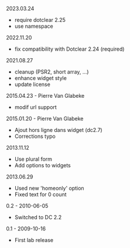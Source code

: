 2023.03.24
- require dotclear 2.25
- use namespace

2022.11.20
- fix compatibility with Dotclear 2.24 (required)

2021.08.27
- cleanup (PSR2, short array, ...)
- enhance widget style
- update license

2015.04.23 - Pierre Van Glabeke
- modif url support

2015.01.20 - Pierre Van Glabeke
- Ajout hors ligne dans widget (dc2.7)
- Corrections typo

2013.11.12
- Use plural form
- Add options to widgets

2013.06.29
- Used new 'homeonly' option
- Fixed text for 0 count

0.2 - 2010-06-05
- Switched to DC 2.2

0.1 - 2009-10-16
- First lab release